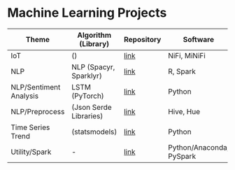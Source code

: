 # Machine Learning Projects


|  Theme  |  Algorithm (Library)  |Repository| Software |
| ---- | ---- | ---- | ---- |
| IoT | () | [link](https://github.com/YoshiyukiKono/FaceMonitoring.git) | NiFi, MiNiFi |
| NLP | NLP (Spacyr, Sparklyr) | [link](https://github.com/YoshiyukiKono/SocialMediaNLP.git) | R, Spark |
| NLP/Sentiment Analysis | LSTM (PyTorch) | [link](https://github.com/YoshiyukiKono/SocialMediaSentimentAnalysis.git) | Python |
| NLP/Preprocess | (Json Serde Libraries) | [link](https://github.com/YoshiyukiKono/SocialMediaDataEngineering.git.git) | Hive, Hue |
| Time Series Trend | (statsmodels) | [link](https://github.com/YoshiyukiKono/ml_statsmodels_trend.git) | Python |
| Utility/Spark | - | [link](https://github.com/YoshiyukiKono/conda_pyspark_py36.git) | Python/Anaconda, PySpark |
